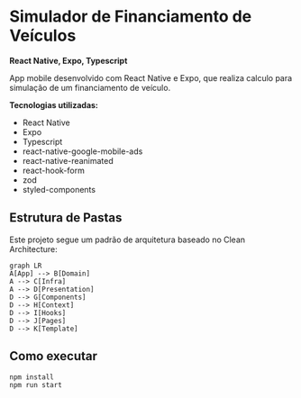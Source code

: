 # Simulador de Financiamento de Veículos

**React Native, Expo, Typescript**

App mobile desenvolvido com React Native e Expo, que realiza calculo para simulação de um financiamento de veículo.

**Tecnologias utilizadas:**

- React Native
- Expo
- Typescript
- react-native-google-mobile-ads
- react-native-reanimated
- react-hook-form
- zod
- styled-components

## Estrutura de Pastas

Este projeto segue um padrão de arquitetura baseado no Clean Architecture:

```mermaid
graph LR
A[App] --> B[Domain]
A --> C[Infra]
A --> D[Presentation]
D --> G[Components]
D --> H[Context]
D --> I[Hooks]
D --> J[Pages]
D --> K[Template]
```

## Como executar

    npm install
    npm run start
